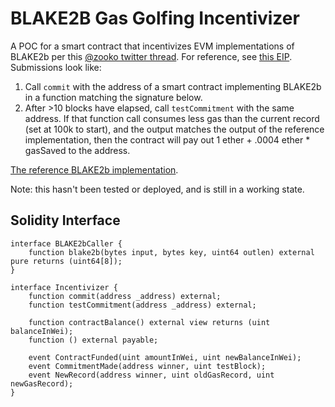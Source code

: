# BLAKE2B Gas Golfing Incentivizer

A POC for a smart contract that incentivizes EVM implementations of BLAKE2b per this [@zooko twitter thread](https://twitter.com/zooko/status/1053797772686778368). For reference, see [this EIP](https://github.com/ethereum/EIPs/issues/152). Submissions look like:

1. Call `commit` with the address of a smart contract implementing BLAKE2b in a function matching the signature below.
2. After >10 blocks have elapsed, call `testCommitment` with the same address. If that function call consumes less gas than the current record (set at 100k to start), and the output matches the output of the reference implementation, then the contract will pay out 1 ether + .0004 ether * gasSaved to the address.

[The reference BLAKE2b implementation](https://github.com/ConsenSys/Project-Alchemy).

Note: this hasn't been tested or deployed, and is still in a working state.

## Solidity Interface
```solidity
interface BLAKE2bCaller {
    function blake2b(bytes input, bytes key, uint64 outlen) external pure returns (uint64[8]);
}

interface Incentivizer {
    function commit(address _address) external;
    function testCommitment(address _address) external;

    function contractBalance() external view returns (uint balanceInWei);
    function () external payable;

    event ContractFunded(uint amountInWei, uint newBalanceInWei);
    event CommitmentMade(address winner, uint testBlock);
    event NewRecord(address winner, uint oldGasRecord, uint newGasRecord);
}
```
